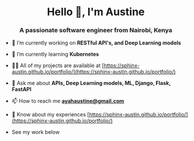 <h1 align="center">Hello 👋, I'm Austine</h1>
<h3 align="center">A passionate software engineer from Nairobi, Kenya</h3>


- 🔭 I’m currently working on **RESTful API's, and Deep Learning models**

- 🌱 I’m currently learning **Kubernetes**

- 👨‍💻 All of my projects are available at [https://sphinx-austin.github.io/portfolio/](https://sphinx-austin.github.io/portfolio/)

- 💬 Ask me about **APIs, Deep Learning models, ML, Django, Flask, FastAPI**

- 📫 How to reach me **ayahaustine@gmail.com**

- 📄 Know about my experiences [https://sphinx-austin.github.io/portfolio/](https://sphinx-austin.github.io/portfolio/)

- See my work below

